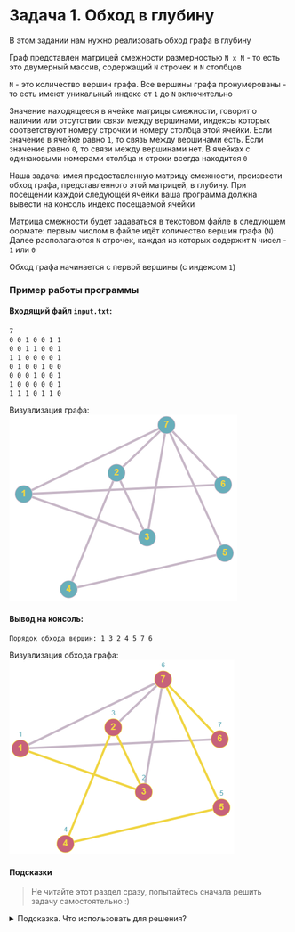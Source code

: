 # Задача 1. Обход в глубину
В этом задании нам нужно реализовать обход графа в глубину

Граф представлен матрицей смежности размерностью `N x N` - то есть это двумерный массив, содержащий `N` строчек и `N` столбцов

`N` - это количество вершин графа. Все вершины графа пронумерованы - то есть имеют уникальный индекс от `1` до `N` включительно

Значение находящееся в ячейке матрицы смежности, говорит о наличии или отсутствии связи между вершинами, индексы которых соответствуют номеру строчки и номеру столбца этой ячейки. Если значение в ячейке равно `1`, то связь между вершинами есть. Если значение равно `0`, то связи между вершинами нет. В ячейках с одинаковыми номерами столбца и строки всегда находится `0`

Наша задача: имея предоставленную матрицу смежности, произвести обход графа, представленного этой матрицей, в глубину. При посещении каждой следующей ячейки ваша программа должна вывести на консоль индекс посещаемой ячейки

Матрица смежности будет задаваться в текстовом файле в следующем формате: первым числом в файле идёт количество вершин графа (`N`). Далее располагаются `N` строчек, каждая из которых содержит `N` чисел - `1` или `0`

Обход графа начинается с первой вершины (с индексом `1`)

### Пример работы программы
#### Входящий файл `input.txt`:
```
7
0 0 1 0 0 1 1
0 0 1 1 0 0 1
1 1 0 0 0 0 1
0 1 0 0 1 0 0 
0 0 0 1 0 0 1 
1 0 0 0 0 0 1 
1 1 1 0 1 1 0
```
Визуализация графа: ![Граф](graph1_empty.png)
#### Вывод на консоль:
```
Порядок обхода вершин: 1 3 2 4 5 7 6
```
Визуализация обхода графа: ![Обход графа](graph1_visited.png)
#### Подсказки

> Не читайте этот раздел сразу, попытайтесь сначала решить задачу самостоятельно :)

<details>

<summary>Подсказка. Что использовать для решения?</summary>

Для чтения из файла используйте `std::ifstream`

Для хранения матрицы смежности используйте двумерный динамический массив

Вам понадобится одномерный динамический массив для хранения информации об уже посещённых вершинах

Алгоритм обхода графа в глубину описан в лекции

</details>